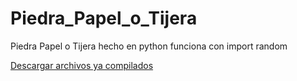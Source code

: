 # Piedra_Papel_o_Tijera
Piedra Papel o Tijera hecho en python funciona con import random

[Descargar archivos ya compilados](https://github.com/JMSVK/Piedra_Papel_o_Tijera/tree/main/Piedra%20papel%20o%20tijera%20Build)
